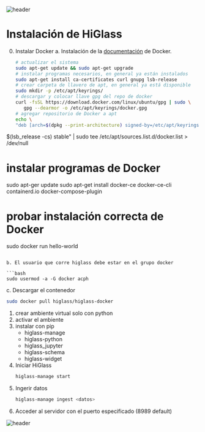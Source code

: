 
![header](/Tutoriales-IFC/assets/header.png)



















# Instalación de HiGlass

0. Instalar Docker
   a. Instalación de la [documentación](https://docs.docker.com/engine/install/ubuntu/) de Docker.
   
   ```bash
   # actualizar el sistema
   sudo apt-get update && sudo apt-get upgrade
   # instalar programas necesarios, en general ya están instalados
   sudo apt-get install ca-certificates curl gnupg lsb-release
   # crear carpeta de llavero de apt, en general ya está disponible
   sudo mkdir -p /etc/apt/keyrings/
   # descargar y colocar llave gpg del repo de docker
   curl -fsSL https://download.docker.com/linux/ubuntu/gpg | sudo \
      gpg --dearmor -o /etc/apt/keyrings/docker.gpg
   # agregar repositorio de Docker a apt
   echo \
   "deb [arch=$(dpkg --print-architecture) signed-by=/etc/apt/keyrings/docker.gpg] https://download.docker.com/linux/ubuntu \
  $(lsb_release -cs) stable" | sudo tee /etc/apt/sources.list.d/docker.list > /dev/null
   # instalar programas de Docker
   sudo apt-ger update
   sudo apt-get install docker-ce docker-ce-cli containerd.io docker-compose-plugin
   # probar instalación correcta de Docker
   sudo docker run hello-world
   ```

   b. El usuario que corre higlass debe estar en el grupo docker
   
   ```bash
   sudo usermod -a -G docker acph
   ```
      
   c. Descargar el contenedor
   
   ```bash
   sudo docker pull higlass/higlass-docker
   ```
1. crear ambiente virtual solo con python
2. activar el ambiente
3. instalar con pip 
   - higlass-manage
   - higlass-python
   - higlass_jupyter
   - higlass-schema
   - higlass-widget
4. Iniciar HiGlass
   ```bash
   higlass-manage start
   ```
5. Ingerir datos
   ```bash
   higlass-manage ingest <datos>
   ```
6. Acceder al servidor con el puerto especificado (8989 default)



















![header](/Tutoriales-IFC/assets/header.png)


